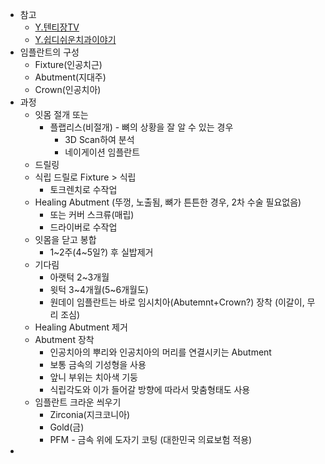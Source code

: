 - 참고
	- [Y.텐티장TV](https://youtu.be/caUomV7By3U)
	- [Y.쉽디쉬운치과이야기](https://youtu.be/-K7_TVp1Cj4)
- 임플란트의 구성
	- Fixture(인공치근)
	- Abutment(지대주)
	- Crown(인공치아)
- 과정
	- 잇몸 절개 또는
		- 플랩리스(비절개) - 뼈의 상황을 잘 알 수 있는 경우
			- 3D Scan하여 분석
			- 네이게이션 임플란트
	- 드릴링
	- 식립 드릴로 Fixture > 식립
		- 토크렌치로 수작업
	- Healing Abutment (뚜껑, 노출됨, 뼈가 튼튼한 경우, 2차 수술 필요없음)
		- 또는 커버 스크류(매립)
		- 드라이버로 수작업
	- 잇몸을 닫고 봉합
		- 1~2주(4~5일?) 후 실밥제거
	- 기다림
		- 아랫턱 2~3개월
		- 윗턱 3~4개월(5~6개월도)
		- 원데이 임플란트는 바로 임시치아(Abutemnt+Crown?) 장착 (이갈이, 무리 조심)
	- Healing Abutment 제거
	- Abutment 장착
		- 인공치아의 뿌리와 인공치아의 머리를 연결시키는 Abutment
		- 보통 금속의 기성형을 사용
		- 앞니 부위는 치아색 기둥
		- 식립각도와 이가 들어갈 방향에 따라서 맞춤형태도 사용
	- 임플란트 크라운 씌우기
		- Zirconia(지크코니아)
		- Gold(금)
		- PFM - 금속 위에 도자기 코팅 (대한민국 의료보험 적용)
- 
